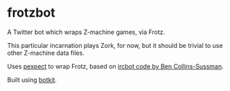 # frotzbot
A Twitter bot which wraps Z-machine games, via Frotz.

This particular incarnation plays Zork, for now, but it should be trivial to use other Z-machine data files.

Uses [pexpect][1] to wrap Frotz, based on [ircbot code by Ben Collins-Sussman][2].

Built using [botkit][3].

[1]: http://pexpect.readthedocs.org/en/latest/
[2]: https://github.com/sussman/ircbot-collection
[3]: https://github.com/prehensile/botkit
